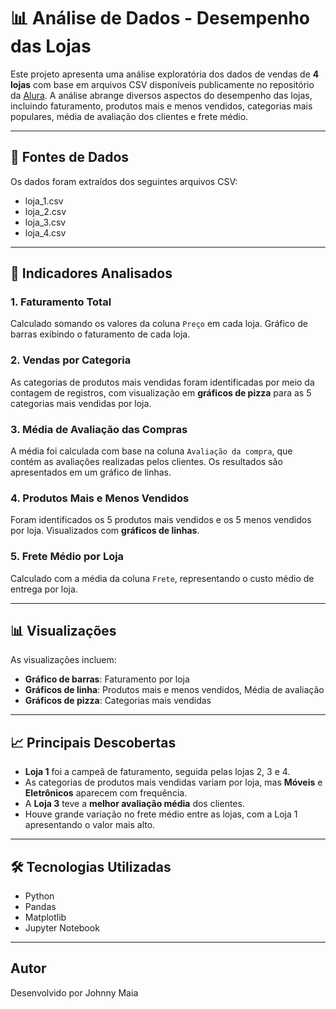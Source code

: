 # 📊 Análise de Dados - Desempenho das Lojas 

Este projeto apresenta uma análise exploratória dos dados de vendas de **4 lojas** com base em arquivos CSV disponíveis publicamente no repositório da [Alura](https://github.com/alura-es-cursos/challenge1-data-science). A análise abrange diversos aspectos do desempenho das lojas, incluindo faturamento, produtos mais e menos vendidos, categorias mais populares, média de avaliação dos clientes e frete médio.

---

## 🔗 Fontes de Dados

Os dados foram extraídos dos seguintes arquivos CSV:
- loja_1.csv
- loja_2.csv
- loja_3.csv
- loja_4.csv

---

## 📌 Indicadores Analisados

### 1. **Faturamento Total**
Calculado somando os valores da coluna `Preço` em cada loja.
Gráfico de barras exibindo o faturamento de cada loja.

### 2. **Vendas por Categoria**
As categorias de produtos mais vendidas foram identificadas por meio da contagem de registros, com visualização em **gráficos de pizza** para as 5 categorias mais vendidas por loja.

### 3. **Média de Avaliação das Compras**
A média foi calculada com base na coluna `Avaliação da compra`, que contém as avaliações realizadas pelos clientes. Os resultados são apresentados em um gráfico de linhas.

### 4. **Produtos Mais e Menos Vendidos**
Foram identificados os 5 produtos mais vendidos e os 5 menos vendidos por loja.
Visualizados com **gráficos de linhas**.

### 5. **Frete Médio por Loja**
Calculado com a média da coluna `Frete`, representando o custo médio de entrega por loja.

---

## 📊 Visualizações

As visualizações incluem:

- **Gráfico de barras**: Faturamento por loja
- **Gráficos de linha**: Produtos mais e menos vendidos, Média de avaliação
- **Gráficos de pizza**: Categorias mais vendidas

---

## 📈 Principais Descobertas

- **Loja 1** foi a campeã de faturamento, seguida pelas lojas 2, 3 e 4.
- As categorias de produtos mais vendidas variam por loja, mas **Móveis** e **Eletrônicos** aparecem com frequência.
- A **Loja 3** teve a **melhor avaliação média** dos clientes.
- Houve grande variação no frete médio entre as lojas, com a Loja 1 apresentando o valor mais alto.

---

## 🛠️ Tecnologias Utilizadas

- Python
- Pandas
- Matplotlib
- Jupyter Notebook
  
---

## Autor

Desenvolvido por Johnny Maia


